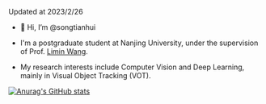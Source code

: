 Updated at 2023/2/26

- 👋 Hi, I’m @songtianhui

- I'm a postgraduate student at Nanjing University, under the supervision of Prof. [Limin Wang](https://wanglimin.github.io/).

- My research interests include Computer Vision and Deep Learning, mainly in Visual Object Tracking (VOT).

[![Anurag's GitHub stats](https://github-readme-stats-git-masterrstaa-rickstaa.vercel.app/api?username=songtianhui)](https://github.com/anuraghazra/github-readme-stats)

<!---
songtianhui/songtianhui is a ✨ special ✨ repository because its `README.md` (this file) appears on your GitHub profile.
You can click the Preview link to take a look at your changes.
--->
